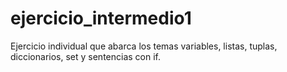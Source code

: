 # ejercicio_intermedio1
Ejercicio individual que abarca los temas variables, listas, tuplas, diccionarios, set y sentencias con if.
